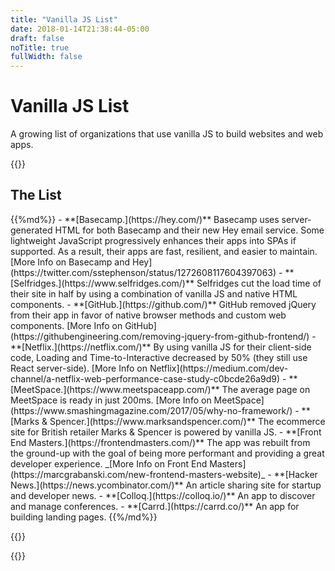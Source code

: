 ```yaml
---
title: "Vanilla JS List"
date: 2018-01-14T21:38:44-05:00
draft: false
noTitle: true
fullWidth: false
---
```


<h1 class="text-xlarge margin-top-large padding-top-large margin-bottom-small">Vanilla JS List</h1>

<p class="text-large">A growing list of organizations that use vanilla JS to build websites and web apps.</p>

{{<cta for="funnel">}}


## The List

<div class="list-spaced">
{{%md%}}
- **[Basecamp.](https://hey.com/)** Basecamp uses server-generated HTML for both Basecamp and their new Hey email service. Some lightweight JavaScript progressively enhances their apps into SPAs if supported. As a result, their apps are fast, resilient, and easier to maintain. [More Info <span class="screen-reader">on Basecamp and Hey</span>](https://twitter.com/sstephenson/status/1272608117604397063)
- **[Selfridges.](https://www.selfridges.com/)** Selfridges cut the load time of their site in half by using a combination of vanilla JS and native HTML components.
- **[GitHub.](https://github.com/)** GitHub removed jQuery from their app in favor of native browser methods and custom web components. [More Info <span class="screen-reader">on GitHub</span>](https://githubengineering.com/removing-jquery-from-github-frontend/)
- **[Netflix.](https://netflix.com/)** By using vanilla JS for their client-side code, Loading and Time-to-Interactive decreased by 50% (they still use React server-side). [More Info <span class="screen-reader">on Netflix</span>](https://medium.com/dev-channel/a-netflix-web-performance-case-study-c0bcde26a9d9)
- **[MeetSpace.](https://www.meetspaceapp.com/)** The average page on MeetSpace is ready in just 200ms. [More Info <span class="screen-reader">on MeetSpace</span>](https://www.smashingmagazine.com/2017/05/why-no-framework/)
- **[Marks & Spencer.](https://www.marksandspencer.com/)** The ecommerce site for British retailer Marks & Spencer is powered by vanilla JS.
- **[Front End Masters.](https://frontendmasters.com/)** The app was rebuilt from the ground-up with the goal of being more performant and providing a great developer experience. _[More Info <span class="screen-reader">on Front End Masters</span>](https://marcgrabanski.com/new-frontend-masters-website)_
- **[Hacker News.](https://news.ycombinator.com/)** An article sharing site for startup and developer news.
- **[Colloq.](https://colloq.io/)** An app to discover and manage conferences.
- **[Carrd.](https://carrd.co/)** An app for building landing pages.
{{%/md%}}
</div>


{{<mailchimp intro="true">}}

{{<about-me>}}